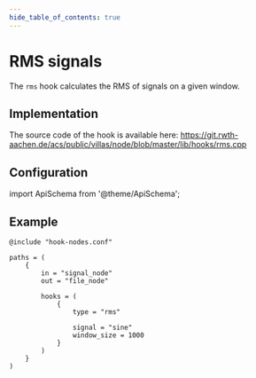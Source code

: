 ```yaml
---
hide_table_of_contents: true
---
```


# RMS signals

The `rms` hook calculates the RMS of signals on a given window.

## Implementation

The source code of the hook is available here:
https://git.rwth-aachen.de/acs/public/villas/node/blob/master/lib/hooks/rms.cpp

## Configuration

import ApiSchema from '@theme/ApiSchema';

<ApiSchema example pointer="#/components/schemas/rms" />

## Example

``` url="external/node/etc/examples/hooks/rms.conf" title="node/etc/examples/hooks/rms.conf"
@include "hook-nodes.conf"

paths = (
	{
		in = "signal_node"
		out = "file_node"

		hooks = (
			{
				type = "rms"

				signal = "sine"
				window_size = 1000
			}
		)
	}
)
```
